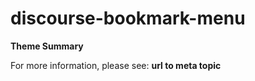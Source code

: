 # **discourse-bookmark-menu**

**Theme Summary**

For more information, please see: **url to meta topic**
